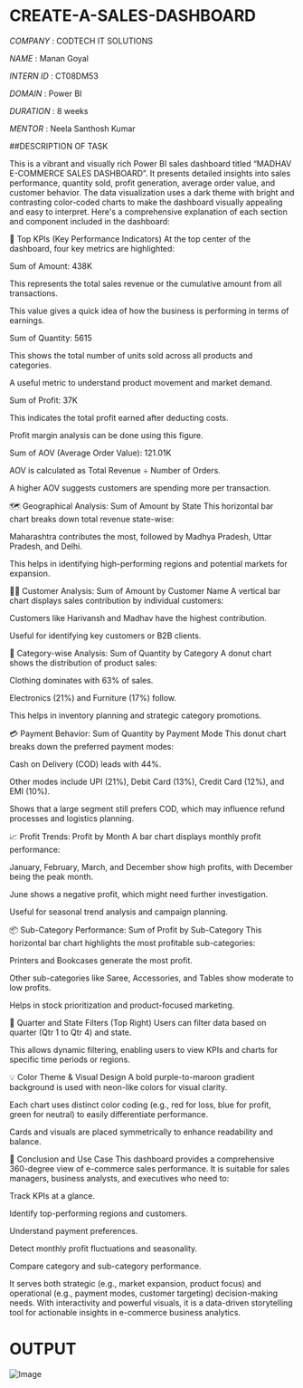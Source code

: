 # CREATE-A-SALES-DASHBOARD

*COMPANY* : CODTECH IT SOLUTIONS

*NAME* : Manan Goyal

*INTERN ID* : CT08DM53

*DOMAIN* : Power BI

*DURATION* : 8 weeks

*MENTOR* : Neela Santhosh Kumar

##DESCRIPTION OF TASK 

This is a vibrant and visually rich Power BI sales dashboard titled “MADHAV E-COMMERCE SALES DASHBOARD”. It presents detailed insights into sales performance, quantity sold, profit generation, average order value, and customer behavior. The data visualization uses a dark theme with bright and contrasting color-coded charts to make the dashboard visually appealing and easy to interpret. Here's a comprehensive explanation of each section and component included in the dashboard:

🔷 Top KPIs (Key Performance Indicators)
At the top center of the dashboard, four key metrics are highlighted:

Sum of Amount: 438K

This represents the total sales revenue or the cumulative amount from all transactions.

This value gives a quick idea of how the business is performing in terms of earnings.

Sum of Quantity: 5615

This shows the total number of units sold across all products and categories.

A useful metric to understand product movement and market demand.

Sum of Profit: 37K

This indicates the total profit earned after deducting costs.

Profit margin analysis can be done using this figure.

Sum of AOV (Average Order Value): 121.01K

AOV is calculated as Total Revenue ÷ Number of Orders.

A higher AOV suggests customers are spending more per transaction.

🗺️ Geographical Analysis: Sum of Amount by State
This horizontal bar chart breaks down total revenue state-wise:

Maharashtra contributes the most, followed by Madhya Pradesh, Uttar Pradesh, and Delhi.

This helps in identifying high-performing regions and potential markets for expansion.

🧑‍💼 Customer Analysis: Sum of Amount by Customer Name
A vertical bar chart displays sales contribution by individual customers:

Customers like Harivansh and Madhav have the highest contribution.

Useful for identifying key customers or B2B clients.

🛒 Category-wise Analysis: Sum of Quantity by Category
A donut chart shows the distribution of product sales:

Clothing dominates with 63% of sales.

Electronics (21%) and Furniture (17%) follow.

This helps in inventory planning and strategic category promotions.

💳 Payment Behavior: Sum of Quantity by Payment Mode
This donut chart breaks down the preferred payment modes:

Cash on Delivery (COD) leads with 44%.

Other modes include UPI (21%), Debit Card (13%), Credit Card (12%), and EMI (10%).

Shows that a large segment still prefers COD, which may influence refund processes and logistics planning.

📈 Profit Trends: Profit by Month
A bar chart displays monthly profit performance:

January, February, March, and December show high profits, with December being the peak month.

June shows a negative profit, which might need further investigation.

Useful for seasonal trend analysis and campaign planning.

📦 Sub-Category Performance: Sum of Profit by Sub-Category
This horizontal bar chart highlights the most profitable sub-categories:

Printers and Bookcases generate the most profit.

Other sub-categories like Saree, Accessories, and Tables show moderate to low profits.

Helps in stock prioritization and product-focused marketing.

📅 Quarter and State Filters (Top Right)
Users can filter data based on quarter (Qtr 1 to Qtr 4) and state.

This allows dynamic filtering, enabling users to view KPIs and charts for specific time periods or regions.

💡 Color Theme & Visual Design
A bold purple-to-maroon gradient background is used with neon-like colors for visual clarity.

Each chart uses distinct color coding (e.g., red for loss, blue for profit, green for neutral) to easily differentiate performance.

Cards and visuals are placed symmetrically to enhance readability and balance.

🧠 Conclusion and Use Case
This dashboard provides a comprehensive 360-degree view of e-commerce sales performance. It is suitable for sales managers, business analysts, and executives who need to:

Track KPIs at a glance.

Identify top-performing regions and customers.

Understand payment preferences.

Detect monthly profit fluctuations and seasonality.

Compare category and sub-category performance.

It serves both strategic (e.g., market expansion, product focus) and operational (e.g., payment modes, customer targeting) decision-making needs. With interactivity and powerful visuals, it is a data-driven storytelling tool for actionable insights in e-commerce business analytics.

# OUTPUT 
![Image](https://github.com/user-attachments/assets/6f75e0fd-ac32-467a-852b-a5410a478e22)



